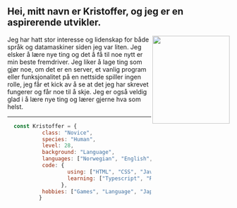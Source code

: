 <h2> Hei, mitt navn er Kristoffer, og jeg er en aspirerende utvikler. </h2>

<img align="right" src="Portrait.png" height="200" width="175">

Jeg har hatt stor interesse og lidenskap for både språk og datamaskiner siden jeg var liten. Jeg elsker å lære nye ting og det å få til noe nytt er min beste fremdriver.
Jeg liker å lage ting som gjør noe, om det er en server, et vanlig program eller funksjonalitet på en nettside spiller ingen rolle, jeg får et kick av å se at det jeg har skrevet fungerer og får noe til å skje. 
Jeg er også veldig glad i å lære nye ting og lærer gjerne hva som helst. 

<!--- I'm currently trying to figure out this readme business. ---> 

<hr>


```javascript
  const Kristoffer = {
           class: "Novice",
           species: "Human",
           level: 28,
           background: "Language", 
           languages: ["Norwegian", "English", "Japanese"],
           code: {
                   using: ["HTML", "CSS", "Javascript", "Node.js", "Next.js", "Sanity"], 
                   learning: ["Typescript", "React", "Python", "Ruby", "C", "C++"],
                 }, 
           hobbies: ["Games", "Language", "Japanese fiction", "Stories"], 
          }
